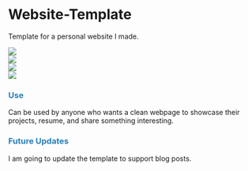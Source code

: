 Website-Template
================

Template for a personal website I made.

<div class="col-lg-12 col-xs-12 text-center">
  <div class="col-lg-4 col-md-4 col-xs-4">
    <img src="http://www.inoabrian.com/images/Screenshot1.png" />
  </div>
    <div class="col-lg-4 col-md-4 col-xs-4">
    <img src="http://www.inoabrian.com/images/Screenshot2.png" />
  </div>
  <div class="col-lg-4 col-md-4 col-xs-4">
    <img src="http://www.inoabrian.com/images/Screenshot3.png" />
  </div>
  <div class="col-lg-4 col-md-4 col-xs-4">
    <img src="http://www.inoabrian.com/images/Screenshot4.png" />
  </div>
</div>

<div>
  <h3 style="color:#2980b9;">
    Use
  </h3>
  <p>
    Can be used by anyone who wants a clean webpage to showcase their projects, resume, and share something interesting. 
  </p>
  <h3 style="color:#2980b9;">
    Future Updates
  </h3>
  <p>
    I am going to update the template to support blog posts.
  </p>
</div>
